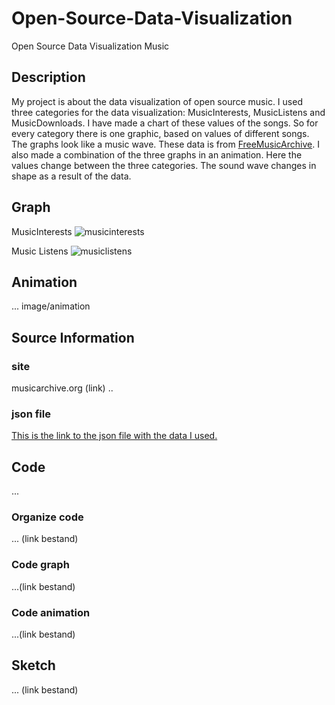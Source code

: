 # Open-Source-Data-Visualization
Open Source Data Visualization Music

## Description
My project is about the data visualization of open source music. I used three categories for the data visualization: MusicInterests, MusicListens and MusicDownloads. I have made a chart of these values of the songs. So for every category there is one graphic, based on values of different songs. The graphs look like a music wave. These data is from [FreeMusicArchive](http://freemusicarchive.org). I also made a combination of the three graphs in an animation. Here the values change between the three categories. The sound wave changes in shape as a result of the data.

## Graph
MusicInterests
![musicinterests](https://cloud.githubusercontent.com/assets/21360973/26760269/4cbe0c16-4914-11e7-9b9e-e74992553c7e.png)

Music Listens
![musiclistens](https://cloud.githubusercontent.com/assets/21360973/26760275/9c7e16ce-4914-11e7-941d-41c0b0dee876.png)
## Animation
... image/animation 

## Source Information
### site 
musicarchive.org (link) 
..

### json file 
[This is the link to the json file with the data I used.](tracks_data.json)

## Code
...
### Organize code
... (link bestand) 
### Code graph 
...(link bestand) 
### Code animation 
...(link bestand) 

## Sketch 
...
(link bestand) 
